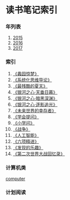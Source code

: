 读书笔记索引
====================

### 年列表
1. [2015](2015/README2015.md)
2. [2016](2016/README2016.md)
3. [2017](2017/README2017.md)


### 索引
1. [《蠡园惊梦》](rn2018_001.md)
2. [《系统化思维导论》](rn2018_002.md)
3. [《最残酷的夏天》](rn2018_003.md)
4. [《银河之心·天垂日暮》](rn2018_004.md)
5. [《银河之心·暗黑深渊》](rn2018_005.md)
6. [《银河之心·逐影追光》](rn2018_006.md)
7. [《未来世界的幸存者》](rn2018_007.md)
8. [《学会提问》](rn2018_008.md)
9. [《小学问》](rn2018_009.md)
10. [《战争》](rn2018_010.md)
11. [《人工智能》](rn2018_011.md)
12. [《六项精进》](rn2018_012.md)
13. [《发现的乐趣》](rn2018_013.md)
14. [《第二次世界大战回忆录》](rn2018_014.md)




### 计算机类
[computer](computer/README.md)

### 计划阅读

